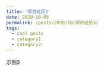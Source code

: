 ```yaml
---
title: '项目经历3'
date: 2020-10-05
permalink: /posts/2020/10/项目经历3/
tags:
  - cool posts
  - category1
  - category2
---
```


示例3